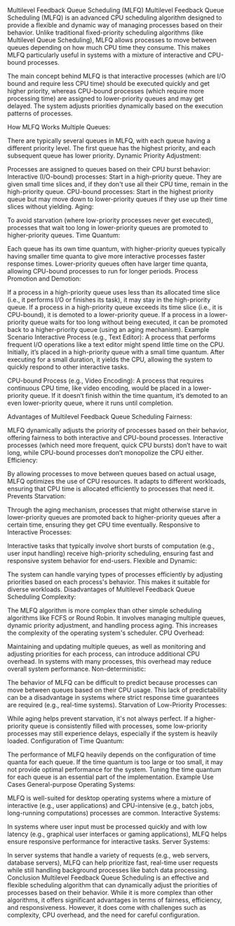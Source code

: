 Multilevel Feedback Queue Scheduling (MLFQ)
Multilevel Feedback Queue Scheduling (MLFQ) is an advanced CPU scheduling algorithm designed to provide a flexible and dynamic way of managing processes based on their behavior. Unlike traditional fixed-priority scheduling algorithms (like Multilevel Queue Scheduling), MLFQ allows processes to move between queues depending on how much CPU time they consume. This makes MLFQ particularly useful in systems with a mixture of interactive and CPU-bound processes.

The main concept behind MLFQ is that interactive processes (which are I/O bound and require less CPU time) should be executed quickly and get higher priority, whereas CPU-bound processes (which require more processing time) are assigned to lower-priority queues and may get delayed. The system adjusts priorities dynamically based on the execution patterns of processes.

How MLFQ Works
Multiple Queues:

There are typically several queues in MLFQ, with each queue having a different priority level. The first queue has the highest priority, and each subsequent queue has lower priority.
Dynamic Priority Adjustment:

Processes are assigned to queues based on their CPU burst behavior:
Interactive (I/O-bound) processes: Start in a high-priority queue. They are given small time slices and, if they don't use all their CPU time, remain in the high-priority queue.
CPU-bound processes: Start in the highest priority queue but may move down to lower-priority queues if they use up their time slices without yielding.
Aging:

To avoid starvation (where low-priority processes never get executed), processes that wait too long in lower-priority queues are promoted to higher-priority queues.
Time Quantum:

Each queue has its own time quantum, with higher-priority queues typically having smaller time quanta to give more interactive processes faster response times. Lower-priority queues often have larger time quanta, allowing CPU-bound processes to run for longer periods.
Process Promotion and Demotion:

If a process in a high-priority queue uses less than its allocated time slice (i.e., it performs I/O or finishes its task), it may stay in the high-priority queue.
If a process in a high-priority queue exceeds its time slice (i.e., it is CPU-bound), it is demoted to a lower-priority queue.
If a process in a lower-priority queue waits for too long without being executed, it can be promoted back to a higher-priority queue (using an aging mechanism).
Example Scenario
Interactive Process (e.g., Text Editor): A process that performs frequent I/O operations like a text editor might spend little time on the CPU. Initially, it’s placed in a high-priority queue with a small time quantum. After executing for a small duration, it yields the CPU, allowing the system to quickly respond to other interactive tasks.

CPU-bound Process (e.g., Video Encoding): A process that requires continuous CPU time, like video encoding, would be placed in a lower-priority queue. If it doesn’t finish within the time quantum, it’s demoted to an even lower-priority queue, where it runs until completion.

Advantages of Multilevel Feedback Queue Scheduling
Fairness:

MLFQ dynamically adjusts the priority of processes based on their behavior, offering fairness to both interactive and CPU-bound processes. Interactive processes (which need more frequent, quick CPU bursts) don’t have to wait long, while CPU-bound processes don’t monopolize the CPU either.
Efficiency:

By allowing processes to move between queues based on actual usage, MLFQ optimizes the use of CPU resources. It adapts to different workloads, ensuring that CPU time is allocated efficiently to processes that need it.
Prevents Starvation:

Through the aging mechanism, processes that might otherwise starve in lower-priority queues are promoted back to higher-priority queues after a certain time, ensuring they get CPU time eventually.
Responsive to Interactive Processes:

Interactive tasks that typically involve short bursts of computation (e.g., user input handling) receive high-priority scheduling, ensuring fast and responsive system behavior for end-users.
Flexible and Dynamic:

The system can handle varying types of processes efficiently by adjusting priorities based on each process's behavior. This makes it suitable for diverse workloads.
Disadvantages of Multilevel Feedback Queue Scheduling
Complexity:

The MLFQ algorithm is more complex than other simple scheduling algorithms like FCFS or Round Robin. It involves managing multiple queues, dynamic priority adjustment, and handling process aging. This increases the complexity of the operating system's scheduler.
CPU Overhead:

Maintaining and updating multiple queues, as well as monitoring and adjusting priorities for each process, can introduce additional CPU overhead. In systems with many processes, this overhead may reduce overall system performance.
Non-deterministic:

The behavior of MLFQ can be difficult to predict because processes can move between queues based on their CPU usage. This lack of predictability can be a disadvantage in systems where strict response time guarantees are required (e.g., real-time systems).
Starvation of Low-Priority Processes:

While aging helps prevent starvation, it's not always perfect. If a higher-priority queue is consistently filled with processes, some low-priority processes may still experience delays, especially if the system is heavily loaded.
Configuration of Time Quantum:

The performance of MLFQ heavily depends on the configuration of time quanta for each queue. If the time quantum is too large or too small, it may not provide optimal performance for the system. Tuning the time quantum for each queue is an essential part of the implementation.
Example Use Cases
General-purpose Operating Systems:

MLFQ is well-suited for desktop operating systems where a mixture of interactive (e.g., user applications) and CPU-intensive (e.g., batch jobs, long-running computations) processes are common.
Interactive Systems:

In systems where user input must be processed quickly and with low latency (e.g., graphical user interfaces or gaming applications), MLFQ helps ensure responsive performance for interactive tasks.
Server Systems:

In server systems that handle a variety of requests (e.g., web servers, database servers), MLFQ can help prioritize fast, real-time user requests while still handling background processes like batch data processing.
Conclusion
Multilevel Feedback Queue Scheduling is an effective and flexible scheduling algorithm that can dynamically adjust the priorities of processes based on their behavior. While it is more complex than other algorithms, it offers significant advantages in terms of fairness, efficiency, and responsiveness. However, it does come with challenges such as complexity, CPU overhead, and the need for careful configuration.
